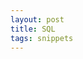 ```yaml
---
layout: post
title: SQL  
tags: snippets
---
```


<script src="https://gist.github.com/selimslab/5e1447b0b8511fe75a92f99147c9a90f.js"></script>